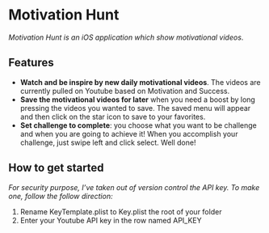 
# Motivation Hunt
*Motivation Hunt is an iOS application which show motivational videos*.

## Features
- **Watch and be inspire by new daily motivational videos**. The videos are currently pulled on Youtube based on Motivation and Success.
- **Save the motivational videos for later** when you need a boost by long pressing the videos you wanted to save. The saved menu will appear and then click on the star icon to save to your favorites.
- **Set challenge to complete**: you choose what you want to be challenge and when you are going to achieve it! When you accomplish your challenge, just swipe left and click select. Well done!

## How to get started
*For security purpose, I’ve taken out of version control the API key. To make one, follow the follow direction:*
1. Rename KeyTemplate.plist to Key.plist the root of your folder
2. Enter your Youtube API key in the row named API_KEY
